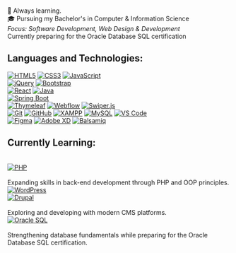 <br>📝 Always learning.
<br>🎓 Pursuing my Bachelor's in Computer & Information Science
<br>*Focus: Software Development, Web Design & Development*
<br>Currently preparing for the Oracle Database SQL certification
  
<h2 align="left">Languages and Technologies:</h2>  

[![HTML5](https://img.shields.io/badge/HTML5-E34F26?logo=html5&logoColor=fff)](https://developer.mozilla.org/docs/Web/HTML)
[![CSS3](https://img.shields.io/badge/CSS3-1572B6?logo=css3&logoColor=fff)](https://developer.mozilla.org/docs/Web/CSS)
[![JavaScript](https://img.shields.io/badge/JavaScript-F7DF1E?logo=javascript&logoColor=000)](https://developer.mozilla.org/docs/Web/JavaScript)  
[![jQuery](https://img.shields.io/badge/jQuery-0769AD?logo=jquery&logoColor=fff)](https://api.jquery.com/)
[![Bootstrap](https://img.shields.io/badge/Bootstrap-7952B3?logo=bootstrap&logoColor=fff)](https://getbootstrap.com/docs/)  
[![React](https://img.shields.io/badge/React-61DAFB?logo=react&logoColor=000)](https://react.dev/)
[![Java](https://img.shields.io/badge/Java-007396?logo=java&logoColor=fff)](https://docs.oracle.com/en/java/)  
[![Spring Boot](https://img.shields.io/badge/Spring_Boot-6DB33F?logo=springboot&logoColor=fff)](https://docs.spring.io/spring-boot/docs/current/reference/htmlsingle/)  
[![Thymeleaf](https://img.shields.io/badge/Thymeleaf-005F0F?logo=thymeleaf&logoColor=fff)](https://www.thymeleaf.org/documentation.html)
[![Webflow](https://img.shields.io/badge/Webflow-146EF5?logo=webflow&logoColor=fff)](https://university.webflow.com/)
[![Swiper.js](https://img.shields.io/badge/Swiper.js-6332F6?logo=swiper&logoColor=fff)](https://swiperjs.com/)  
[![Git](https://img.shields.io/badge/Git-F05032?logo=git&logoColor=fff)](https://git-scm.com/doc)
[![GitHub](https://img.shields.io/badge/GitHub-181717?logo=github&logoColor=fff)](https://docs.github.com/)
[![XAMPP](https://img.shields.io/badge/XAMPP-F37623?logo=xampp&logoColor=fff)](https://www.apachefriends.org/docs.html)
[![MySQL](https://img.shields.io/badge/MySQL-4479A1?logo=mysql&logoColor=fff)](https://dev.mysql.com/doc/)
[![VS Code](https://img.shields.io/badge/VS%20Code-007ACC?logo=visualstudiocode&logoColor=fff)](https://code.visualstudio.com/docs)  
[![Figma](https://img.shields.io/badge/Figma-F24E1E?logo=figma&logoColor=fff)](https://help.figma.com/hc/en-us)
[![Adobe XD](https://img.shields.io/badge/Adobe%20XD-FF61F6?logo=adobexd&logoColor=fff)](https://helpx.adobe.com/support/xd.html)
[![Balsamiq](https://img.shields.io/badge/Balsamiq-FF6600?logoColor=fff)](https://balsamiq.com/wireframes/)  

<h2 align="left">Currently Learning:</h2>  

<br>[![PHP](https://img.shields.io/badge/PHP-777BB4?logo=php&logoColor=fff)](https://www.php.net/docs.php)  
<br>Expanding skills in back-end development through PHP and OOP principles.
<br>[![WordPress](https://img.shields.io/badge/WordPress-21759B?logo=wordpress&logoColor=fff)](https://developer.wordpress.org/)  
[![Drupal](https://img.shields.io/badge/Drupal-0678BE?logo=drupal&logoColor=fff)](https://www.drupal.org/)  
<br>Exploring and developing with modern CMS platforms.
<br>[![Oracle SQL](https://img.shields.io/badge/Oracle_SQL-F80000?logo=oracle&logoColor=fff)](https://docs.oracle.com/en/database/oracle/oracle-database/index.html)  
<br>Strengthening database fundamentals while preparing for the Oracle Database SQL certification.  

